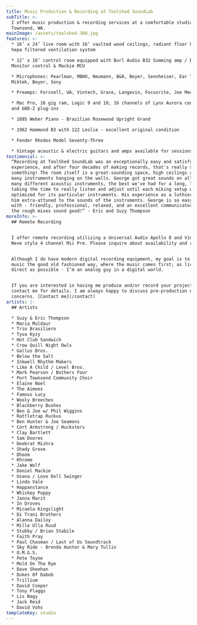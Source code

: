 ```yaml
---
title: Music Production & Recording at Toolshed SoundLab
subTitle: >-
  I offer music production & recording services at a comfortable studio in Port
  Townsend, WA.
mainImage: /assets/toolshed-360.jpg
features: >-
  * 16’ x 24’ live room with 16’ vaulted wood ceilings, radiant floor heat and a
  hepa filtered ventilation system

  * 12’ x 16’ control room equipped with Burl Audio B32 Summing amp / B26
  Monitor control & Mackie MCU

  * Microphones: Pearlman, MBHO, Neumann, B&0, Beyer, Sennheiser, Ear Trumpet,
  Miktek, Beyer, Sony

  * Preamps: Forssell, UA, Vintech, Grace, Langevin, Focusrite, Joe Meek, Guido

  * Mac Pro, 16 gig ram, Logic 9 and 10, 16 channels of Lynx Aurora conversion
  and UAD-2 plug-ins

  * 1885 Weber Piano - Brazilian Rosewood Upright Grand

  * 1962 Hammond B3 with 122 Leslie - excellent original condition

  * Fender Rhodes Model Seventy-Three

  * Vintage acoustic & electric guitars and amps available for sessions
testimonial: >-
  “Recording at ToolShed SoundLab was an exceptionally easy and satisfying
  experience, and after four decades of making records, that's really saying
  something! The room itself is a great-sounding space, high ceilings and with
  many instruments hanging on the walls. George got great sounds on all of our
  many different acoustic instruments, the best we've had for a long, long time;
  taking the time to really listen and adjust until each miking setup was
  optimized for its particular instruments. His experience as a luthier makes
  him extra-attuned to the sounds of the instruments. George is so easy to work
  with - friendly, professional, relaxed, and an excellent communicator. Even
  the rough mixes sound good!” - Eric and Suzy Thompson
moreInfo: >-
  ## Remote Recording


  I offer remote recording utilizing a Universal Audio Apollo 8 and Vintech 473
  Neve style 4 channel Mic Pre. Please inquire about availability and rates.


  Although I do have modern digital recording equipment, my goal is to produce
  music the good old fashioned way, where the music comes first; as live and
  direct as possible - I’m an analog guy in a digital world.


  If you are interested in having me produce and/or record your project please
  contact me for details. I am always happy to discuss pre-production needs and
  concerns. [Contact me](/contact)
artists: |-
  ## Artists

  * Suzy & Eric Thompson
  * Maria Muldaur
  * Trio Brasiliero
  * Tyva Kyzy
  * Hot Club Sandwich
  * Crow Quill Night Owls
  * Gallus Bros.
  * Below the Salt
  * Inkwell Rhythm Makers
  * Like A Child / Level Bros.
  * Mark Pearson / Bothers Four
  * Port Townsend Community Choir
  * Elaine Noel
  * The Aimees
  * Famous Lucy
  * Wooly Breeches
  * Blackberry Bushes
  * Ben & Joe w/ Phil Wiggins
  * Rattletrap Ruckus
  * Ben Hunter & Joe Seamons
  * Cort Armstrong / Hucksters
  * Clay Bartlett
  * Sam Doores
  * Deobrat Mishra
  * Shady Grove
  * Dhoom
  * Khrome
  * Jake Wolf
  * Daniel Mackie
  * Usana / Love Doll Swinger
  * Linda Vale
  * Happanstance
  * Whiskey Puppy
  * Janna Marit
  * In Droves
  * Micaela Kingslight
  * Di Trani Brothers
  * Alanna Dailey
  * Mille Ulla Ruud
  * Stubby / Brian Stabile
  * Faith Pray
  * Paul Chasman / Last of Us Soundtrack
  * Sky Ride - Brenda Hunter & Mary Tullin
  * O.M.G.S.
  * Pete Toyne
  * Mold On The Rye
  * Dave Sheehan
  * Dukes Of Dabob
  * Trillium
  * David Cooper
  * Tony Flaggs
  * Lis Nagy
  * Jack Reid
  * David Vohs
templateKey: studio
---
```


